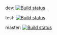 dev: [![Build status](https://build.appcenter.ms/v0.1/apps/15cabb21-6245-45e6-8927-e5a4ec8fbff1/branches/dev/badge)](https://appcenter.ms)

test: [![Build status](https://build.appcenter.ms/v0.1/apps/15cabb21-6245-45e6-8927-e5a4ec8fbff1/branches/test/badge)](https://appcenter.ms)

master: [![Build status](https://build.appcenter.ms/v0.1/apps/15cabb21-6245-45e6-8927-e5a4ec8fbff1/branches/master/badge)](https://appcenter.ms)
